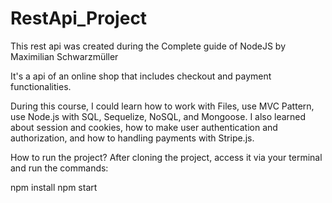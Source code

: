 # RestApi_Project

This rest api was created during the Complete guide of NodeJS by Maximilian Schwarzmüller

It's a api of an online shop that includes checkout and payment functionalities.

During this course, I could learn how to work with Files, use MVC Pattern, use Node.js with SQL, Sequelize, NoSQL, and Mongoose. 
I also learned about session and cookies, how to make user authentication and authorization, and how to handling payments with Stripe.js.  

How to run the project?
After cloning the project, access it via your terminal and run the commands:

npm install
npm start
